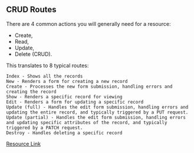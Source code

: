 
## CRUD Routes
There are 4 common actions you will generally need for a resource: 

- Create, 
- Read, 
- Update, 
- Delete (CRUD).

This translates to 8 typical routes:

    Index - Shows all the records
    New - Renders a form for creating a new record
    Create - Processes the new form submission, handling errors and creating the record
    Show - Renders a specific record for viewing
    Edit - Renders a form for updating a specific record
    Update (full) - Handles the edit form submission, handling errors and updating the entire record, and typically triggered by a PUT request.
    Update (partial) - Handles the edit form submission, handling errors and updating specific attributes of the record, and typically triggered by a PATCH request.
    Destroy - Handles deleting a specific record


[Resource Link](https://guides.rubyonrails.org/getting_started.html#crud-routes)